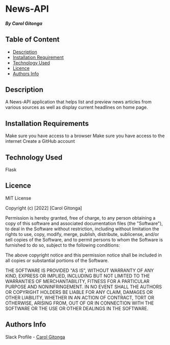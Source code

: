 # News-API

##### By Carol Gitonga

## Table of Content
+ [Description](#description)
+ [Installation Requirement](#Installation)
+ [Technology Used](#technology-used)
+ [Licence](#licence)
+ [Authors Info](#author-Info)

## Description
<p>A News-API application that helps list and preview news articles from various sources as well as display current headlines on home page.</p>

## Installation Requirements
Make sure you have access to a browser
Make sure you have access to the internet
Create a GitHub account

## Technology Used
Flask

## Licence

MIT License

Copyright (c) [2022] [Carol Gitonga]

Permission is hereby granted, free of charge, to any person obtaining a copy
of this software and associated documentation files (the "Software"), to deal
in the Software without restriction, including without limitation the rights
to use, copy, modify, merge, publish, distribute, sublicense, and/or sell
copies of the Software, and to permit persons to whom the Software is
furnished to do so, subject to the following conditions:

The above copyright notice and this permission notice shall be included in all
copies or substantial portions of the Software.

THE SOFTWARE IS PROVIDED "AS IS", WITHOUT WARRANTY OF ANY KIND, EXPRESS OR
IMPLIED, INCLUDING BUT NOT LIMITED TO THE WARRANTIES OF MERCHANTABILITY,
FITNESS FOR A PARTICULAR PURPOSE AND NONINFRINGEMENT. IN NO EVENT SHALL THE
AUTHORS OR COPYRIGHT HOLDERS BE LIABLE FOR ANY CLAIM, DAMAGES OR OTHER
LIABILITY, WHETHER IN AN ACTION OF CONTRACT, TORT OR OTHERWISE, ARISING FROM,
OUT OF OR IN CONNECTION WITH THE SOFTWARE OR THE USE OR OTHER DEALINGS IN THE
SOFTWARE.

## Authors Info

Slack Profile - [Carol Gitonga](https://app.slack.com/client/T0101L740P4/D036H8B6WF2/user_profile/U0330AYGJAY)
